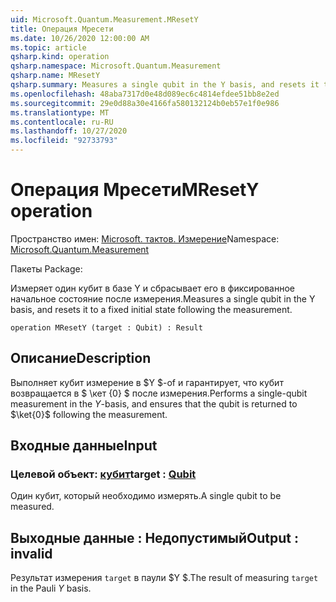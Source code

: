 ```yaml
---
uid: Microsoft.Quantum.Measurement.MResetY
title: Операция Мресети
ms.date: 10/26/2020 12:00:00 AM
ms.topic: article
qsharp.kind: operation
qsharp.namespace: Microsoft.Quantum.Measurement
qsharp.name: MResetY
qsharp.summary: Measures a single qubit in the Y basis, and resets it to a fixed initial state following the measurement.
ms.openlocfilehash: 48aba7317d0e48d089ec6c4814efdee51bb8e2ed
ms.sourcegitcommit: 29e0d88a30e4166fa580132124b0eb57e1f0e986
ms.translationtype: MT
ms.contentlocale: ru-RU
ms.lasthandoff: 10/27/2020
ms.locfileid: "92733793"
---
```

# <a name="mresety-operation"></a><span data-ttu-id="a6a51-102">Операция Мресети</span><span class="sxs-lookup"><span data-stu-id="a6a51-102">MResetY operation</span></span>

<span data-ttu-id="a6a51-103">Пространство имен: [Microsoft. тактов. Измерение](xref:Microsoft.Quantum.Measurement)</span><span class="sxs-lookup"><span data-stu-id="a6a51-103">Namespace: [Microsoft.Quantum.Measurement](xref:Microsoft.Quantum.Measurement)</span></span>

<span data-ttu-id="a6a51-104">Пакеты [](https://nuget.org/packages/)</span><span class="sxs-lookup"><span data-stu-id="a6a51-104">Package: [](https://nuget.org/packages/)</span></span>


<span data-ttu-id="a6a51-105">Измеряет один кубит в базе Y и сбрасывает его в фиксированное начальное состояние после измерения.</span><span class="sxs-lookup"><span data-stu-id="a6a51-105">Measures a single qubit in the Y basis, and resets it to a fixed initial state following the measurement.</span></span>

```qsharp
operation MResetY (target : Qubit) : Result
```


## <a name="description"></a><span data-ttu-id="a6a51-106">Описание</span><span class="sxs-lookup"><span data-stu-id="a6a51-106">Description</span></span>

<span data-ttu-id="a6a51-107">Выполняет кубит измерение в $Y $-of и гарантирует, что кубит возвращается в $ \кет {0} $ после измерения.</span><span class="sxs-lookup"><span data-stu-id="a6a51-107">Performs a single-qubit measurement in the $Y$-basis, and ensures that the qubit is returned to $\ket{0}$ following the measurement.</span></span>

## <a name="input"></a><span data-ttu-id="a6a51-108">Входные данные</span><span class="sxs-lookup"><span data-stu-id="a6a51-108">Input</span></span>

### <a name="target--qubit"></a><span data-ttu-id="a6a51-109">Целевой объект: [кубит](xref:microsoft.quantum.lang-ref.qubit)</span><span class="sxs-lookup"><span data-stu-id="a6a51-109">target : [Qubit](xref:microsoft.quantum.lang-ref.qubit)</span></span>

<span data-ttu-id="a6a51-110">Один кубит, который необходимо измерять.</span><span class="sxs-lookup"><span data-stu-id="a6a51-110">A single qubit to be measured.</span></span>



## <a name="output--__invalidresult__"></a><span data-ttu-id="a6a51-111">Выходные данные __: <Result> Недопустимый__</span><span class="sxs-lookup"><span data-stu-id="a6a51-111">Output : __invalid<Result>__</span></span>

<span data-ttu-id="a6a51-112">Результат измерения `target` в паули $Y $.</span><span class="sxs-lookup"><span data-stu-id="a6a51-112">The result of measuring `target` in the Pauli $Y$ basis.</span></span>